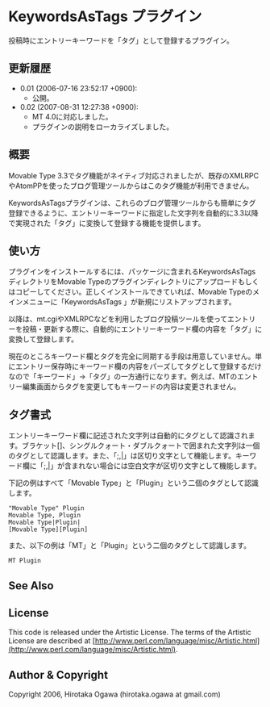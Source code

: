 # KeywordsAsTags プラグイン

投稿時にエントリーキーワードを「タグ」として登録するプラグイン。

## 更新履歴

 * 0.01 (2006-07-16 23:52:17 +0900):
   * 公開。
 * 0.02 (2007-08-31 12:27:38 +0900):
   * MT 4.0に対応しました。
   * プラグインの説明をローカライズしました。

## 概要

Movable Type 3.3でタグ機能がネイティブ対応されましたが、既存のXMLRPCやAtomPPを使ったブログ管理ツールからはこのタグ機能が利用できません。

KeywordsAsTagsプラグインは、これらのブログ管理ツールからも簡単にタグ登録できるように、エントリーキーワードに指定した文字列を自動的に3.3以降で実現された「タグ」に変換して登録する機能を提供します。

## 使い方

プラグインをインストールするには、パッケージに含まれるKeywordsAsTagsディレクトリをMovable Typeのプラグインディレクトリにアップロードもしくはコピーしてください。正しくインストールできていれば、Movable Typeのメインメニューに「KeywordsAsTags <version number>」が新規にリストアップされます。 

以降は、mt.cgiやXMLRPCなどを利用したブログ投稿ツールを使ってエントリーを投稿・更新する際に、自動的にエントリーキーワード欄の内容を「タグ」に変換して登録します。

現在のところキーワード欄とタグを完全に同期する手段は用意していません。単にエントリー保存時にキーワード欄の内容をパーズしてタグとして登録するだけなので「キーワード」→「タグ」の一方通行になります。例えば、MTのエントリー編集画面からタグを変更してもキーワードの内容は変更されません。

## タグ書式

エントリーキーワード欄に記述された文字列は自動的にタグとして認識されます。ブラケット[]、シングルクォート・ダブルクォートで囲まれた文字列は一個のタグとして認識します。また、「;,|」は区切り文字として機能します。キーワード欄に「;,|」が含まれない場合には空白文字が区切り文字として機能します。

下記の例はすべて「Movable Type」と「Plugin」という二個のタグとして認識します。

    "Movable Type" Plugin
    Movable Type, Plugin
    Movable Type|Plugin|
    [Movable Type][Plugin]

また、以下の例は「MT」と「Plugin」という二個のタグとして認識します。

    MT Plugin

## See Also

## License

This code is released under the Artistic License. The terms of the Artistic License are described at [http://www.perl.com/language/misc/Artistic.html](http://www.perl.com/language/misc/Artistic.html).

## Author & Copyright

Copyright 2006, Hirotaka Ogawa (hirotaka.ogawa at gmail.com)
